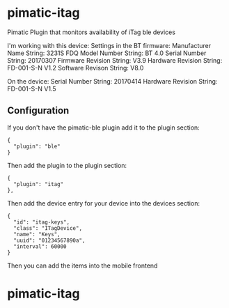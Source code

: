 pimatic-itag
=================

Pimatic Plugin that monitors availability of iTag ble devices

I'm working with this device:
Settings in the BT firmware:
Manufacturer Name String: 3231S FDQ
Model Number String: BT 4.0
Serial Number String: 20170307
Firmware Revision String: V3.9
Hardware Revision String: FD-001-S-N V1.2
Software Revison String: V8.0

On the device:
Serial Number String: 20170414
Hardware Revision String: FD-001-S-N V1.5

Configuration
-------------
If you don't have the pimatic-ble plugin add it to the plugin section:

    {
      "plugin": "ble"
    }

Then add the plugin to the plugin section:

    {
      "plugin": "itag"
    },

Then add the device entry for your device into the devices section:

    {
      "id": "itag-keys",
      "class": "ITagDevice",
      "name": "Keys",
      "uuid": "01234567890a",
      "interval": 60000
    }

Then you can add the items into the mobile frontend
# pimatic-itag

